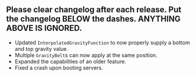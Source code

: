 Please clear changelog after each release.
Put the changelog BELOW the dashes. ANYTHING ABOVE IS IGNORED.
-----------------
- Updated `InterpolatedGravityFunction` to now properly supply a bottom and top gravity value.
- Multiple `GravityBelt`s can now apply at the same position.
- Expanded the capabilities of an older feature.
- Fixed a crash upon booting servers.
